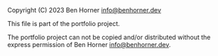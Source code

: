 Copyright (C) 2023 Ben Horner info@benhorner.dev

This file is part of the portfolio project.

The portfolio project can not be copied and/or distributed without the express
permission of Ben Horner info@benhorner.dev.
